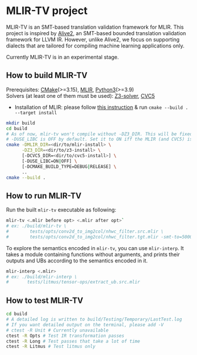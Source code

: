 # MLIR-TV project

MLIR-TV is an SMT-based translation validation framework for MLIR.
This project is inspired by [Alive2](https://github.com/aliveToolkit/alive2), an SMT-based bounded translation validation framework for LLVM IR.
However, unlike Alive2, we focus on supporting dialects that are tailored for compiling machine learning applications only.

Currently MLIR-TV is in an experimental stage.

## How to build MLIR-TV

Prerequisites: [CMake](https://cmake.org/download/)(>=3.15),
[MLIR](https://github.com/llvm/llvm-project),
[Python3](https://www.python.org/downloads/)(>=3.9)  
Solvers (at least one of them must be used): [Z3-solver](https://github.com/Z3Prover/z3), [CVC5](https://github.com/cvc5/cvc5)

- Installation of MLIR: please follow [this instruction](https://llvm.org/docs/GettingStarted.html#getting-the-source-code-and-building-llvm) & run `cmake --build . --target install`

```bash
mkdir build
cd build
# As of now, mlir-tv won't compile without -DZ3_DIR. This will be fixed soon.
# -DUSE_LIBC is OFF by default. Set it to ON iff the MLIR (and CVC5) is linked against libc++
cmake -DMLIR_DIR=<dir/to/mlir-install> \
      -DZ3_DIR=<dir/to/z3-install> \
      [-DCVC5_DIR=<dir/to/cvc5-install>] \
      [-DUSE_LIBC=ON|OFF] \
      [-DCMAKE_BUILD_TYPE=DEBUG|RELEASE] \
      ..
cmake --build .
```

## How to run MLIR-TV
Run the built `mlir-tv` executable as following:
```bash
mlir-tv <.mlir before opt> <.mlir after opt>`
# ex: ./build/mlir-tv \
#        tests/opts/conv2d_to_img2col/nhwc_filter.src.mlir \
#        tests/opts/conv2d_to_img2col/nhwc_filter.tgt.mlir -smt-to=5000
```

To explore the semantics encoded in `mlir-tv`, you can use `mlir-interp`.
It takes a module containing functions without arguments, and prints their outputs and UBs according to the semantics encoded in it.
```bash
mlir-interp <.mlir>
# ex: ./build/mlir-interp \
#       tests/litmus/tensor-ops/extract_ub.src.mlir
```

## How to test MLIR-TV
```bash
cd build
# A detailed log is written to build/Testing/Temporary/LastTest.log
# If you want detailed output on the terminal, please add -V
# ctest -R Unit # Currently unavailable
ctest -R Opts # Test IR transformation passes
ctest -R Long # Test passes that take a lot of time
ctest -R Litmus # Test litmus only
```
